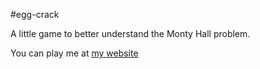 #egg-crack

A little game to better understand the Monty Hall problem.

You can play me at [my website](https://hlehv.github.io/egg-crack)
